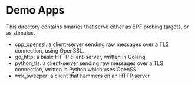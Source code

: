 # Demo Apps

This directory contains binaries that serve either as BPF probing targets, or as stimulus.
 - cpp_openssl: a client-server sending raw messages over a TLS connection, using OpenSSL.
 - go_http: a basic HTTP client-server, written in Golang.
 - python_tls: a client-server sending raw messages over a TLS connection, written in Python which uses OpenSSL.
 - wrk_sweeper: a client that hammers on an HTTP server
